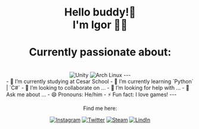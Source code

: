 <h1 align='center'>
Hello buddy!👋</br>I'm Igor 🌿🦋
</h1>

<div align="center">
  <h1>Currently passionate about:</h1>
  
  <br>
  <img src="https://img.shields.io/badge/unity-%23000000.svg?style=for-the-badge&logo=unity&logoColor=white" alt="Unity"/>
  <img src="https://img.shields.io/badge/Arch%20Linux-1793D1?logo=arch-linux&logoColor=fff&style=for-the-badge" alt="Arch Linux"/>
---
</div>
- 🔭 I’m currently studying at Cesar School  
- 🌱 I’m currently learning `Python` | `C#`  
- 👯 I’m looking to collaborate on ...  
- 🤔 I’m looking for help with ...  
- 💬 Ask me about ...  
- 😄 Pronouns: He/him  
- ⚡ Fun fact: I love games!
---
  
<div align='center'>
  
Find me here:


[![Instagram](https://img.shields.io/badge/Instagram-E4405F?style=for-the-badge&logo=instagram&logoColor=white)](https://www.instagram.com/igor._gabrield/)
[![Twitter](https://img.shields.io/badge/twitter-x?style=for-the-badge&logo=x&logoColor=white&color=%230f1419)](https://x.com/igortrashcan)
[![Steam](https://img.shields.io/badge/steam-%23000000.svg?style=for-the-badge&logo=steam&logoColor=white)](https://steamcommunity.com/id/igortrashcan/)
[![LindIn](https://img.shields.io/badge/LinkedIn-0077B5?style=for-the-badge&logo=linkedin&logoColor=white)](https://www.linkedin.com/in/igorgabrields/)

</div>
